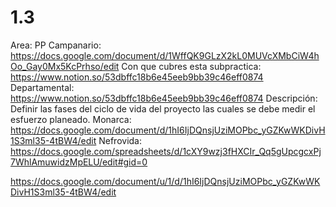 # 1.3

Area: PP
Campanario: https://docs.google.com/document/d/1WffQK9GLzX2kL0MUVcXMbCiW4hOo_Gay0Mx5KcPrhso/edit
Con que cubres esta subpractica: https://www.notion.so/53dbffc18b6e45eeb9bb39c46eff0874 
Departamental: https://www.notion.so/53dbffc18b6e45eeb9bb39c46eff0874 
Descripción: Definir las fases del ciclo de vida del proyecto las cuales se debe medir el esfuerzo planeado.
Monarca: https://docs.google.com/document/d/1hI6IjDQnsjUziMOPbc_yGZKwWKDivH1S3ml35-4tBW4/edit
Nefrovida: https://docs.google.com/spreadsheets/d/1cXY9wzj3fHXCIr_Qq5gUpcgcxPj7WhlAmuwidzMpELU/edit#gid=0

https://docs.google.com/document/u/1/d/1hI6IjDQnsjUziMOPbc_yGZKwWKDivH1S3ml35-4tBW4/edit